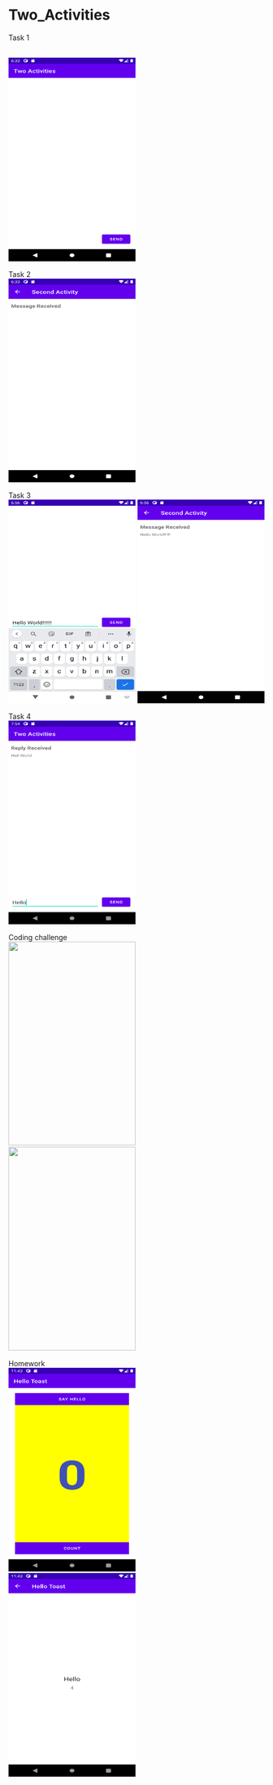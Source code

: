 # Two_Activities

Task 1

<br>
<img src="Task-2a.png" width="250" height="400">
<br>

Task 2
<br>
<img src="Task-2b.png" width="250" height="400">
<br>

Task 3
<br>
<img src="Task-3a.png" width="250" height="400">
<img src="Task-3b.png" width="250" height="400">
<br>

Task 4
<br>
<img src="Task4.png" width="250" height="400">
<br>

Coding challenge
<br>
<img src="Codingchalleneg1.png" width="250" height="400">
<br>
<img src="codingchalleneg2.png" width="250" height="400">
<br>

Homework
<br>
<img src="Homework1.png" width="250" height="400">
<br>
<img src="Homework2.png" width="250" height="400">
<br>
